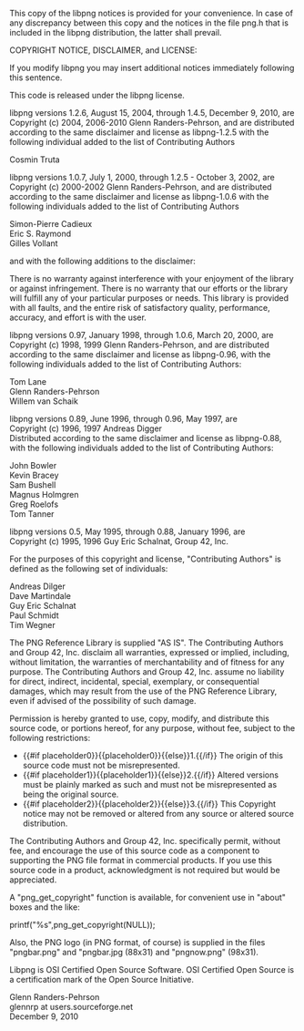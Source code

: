 This copy of the libpng notices is provided for your convenience. In case of any discrepancy between this copy and the notices in the file png.h that is included in the libpng distribution, the latter shall prevail.

COPYRIGHT NOTICE, DISCLAIMER, and LICENSE:

If you modify libpng you may insert additional notices immediately following this sentence.

This code is released under the libpng license.

libpng versions 1.2.6, August 15, 2004, through 1.4.5, December 9, 2010, are Copyright (c) 2004, 2006-2010 Glenn Randers-Pehrson, and are distributed according to the same disclaimer and license as libpng-1.2.5 with the following individual added to the list of Contributing Authors

Cosmin Truta

libpng versions 1.0.7, July 1, 2000, through 1.2.5 - October 3, 2002, are   
Copyright (c) 2000-2002 Glenn Randers-Pehrson, and are distributed according to the same disclaimer and license as libpng-1.0.6 with the following individuals added to the list of Contributing Authors

Simon-Pierre Cadieux   
Eric S. Raymond   
Gilles Vollant

and with the following additions to the disclaimer:

There is no warranty against interference with your enjoyment of the library or against infringement. There is no warranty that our efforts or the library will fulfill any of your particular purposes or needs. This library is provided with all faults, and the entire risk of satisfactory quality, performance, accuracy, and effort is with the user.

libpng versions 0.97, January 1998, through 1.0.6, March 20, 2000, are   
Copyright (c) 1998, 1999 Glenn Randers-Pehrson, and are distributed according to the same disclaimer and license as libpng-0.96, with the following individuals added to the list of Contributing Authors:

Tom Lane   
Glenn Randers-Pehrson   
Willem van Schaik

libpng versions 0.89, June 1996, through 0.96, May 1997, are   
Copyright (c) 1996, 1997 Andreas Digger   
Distributed according to the same disclaimer and license as libpng-0.88, with the following individuals added to the list of Contributing Authors:

John Bowler   
Kevin Bracey   
Sam Bushell   
Magnus Holmgren   
Greg Roelofs   
Tom Tanner

libpng versions 0.5, May 1995, through 0.88, January 1996, are   
Copyright (c) 1995, 1996 Guy Eric Schalnat, Group 42, Inc.

For the purposes of this copyright and license, &quot;Contributing Authors&quot; is defined as the following set of individuals:

Andreas Dilger   
Dave Martindale   
Guy Eric Schalnat   
Paul Schmidt   
Tim Wegner

The PNG Reference Library is supplied &quot;AS IS&quot;. The Contributing Authors and Group 42, Inc. disclaim all warranties, expressed or implied, including, without limitation, the warranties of merchantability and of fitness for any purpose. The Contributing Authors and Group 42, Inc. assume no liability for direct, indirect, incidental, special, exemplary, or consequential damages, which may result from the use of the PNG Reference Library, even if advised of the possibility of such damage.

Permission is hereby granted to use, copy, modify, and distribute this source code, or portions hereof, for any purpose, without fee, subject to the following restrictions:

* {{#if placeholder0}}{{placeholder0}}{{else}}1.{{/if}} The origin of this source code must not be misrepresented.
* {{#if placeholder1}}{{placeholder1}}{{else}}2.{{/if}} Altered versions must be plainly marked as such and must not be misrepresented as being the original source.
* {{#if placeholder2}}{{placeholder2}}{{else}}3.{{/if}} This Copyright notice may not be removed or altered from any source or altered source distribution.

The Contributing Authors and Group 42, Inc. specifically permit, without fee, and encourage the use of this source code as a component to supporting the PNG file format in commercial products. If you use this source code in a product, acknowledgment is not required but would be appreciated.

A &quot;png\_get\_copyright&quot; function is available, for convenient use in &quot;about&quot; boxes and the like:

printf(&quot;%s&quot;,png\_get\_copyright(NULL));

Also, the PNG logo (in PNG format, of course) is supplied in the files &quot;pngbar.png&quot; and &quot;pngbar.jpg (88x31) and &quot;pngnow.png&quot; (98x31).

Libpng is OSI Certified Open Source Software. OSI Certified Open Source is a certification mark of the Open Source Initiative.

Glenn Randers-Pehrson   
glennrp at users.sourceforge.net   
December 9, 2010